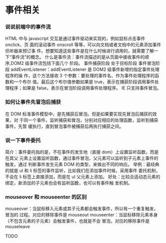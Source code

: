 # 事件相关

### 说说前端中的事件流

HTML 中与 javascript 交互是通过事件驱动来实现的，例如鼠标点击事件 onclick、页
面的滚动事件 onscroll 等等，可以向文档或者文档中的元素添加事件侦听器来预订事
件。想要知道这些事件是在什么时候进行调用的，就需要了解一下“事件流”的概念。
什么是事件流：事件流描述的是从页面中接收事件的顺序,DOM2 级事件流包括下面几个
阶段。
事件捕获阶段
处于目标阶段
事件冒泡阶段
addEventListener：addEventListener 是 DOM2 级事件新增的指定事件处理程序的操
作，这个方法接收 3 个参数：要处理的事件名、作为事件处理程序的函数和一个布尔
值。最后这个布尔值参数如果是 true，表示在捕获阶段调用事件处理程序；如果是
false，表示在冒泡阶段调用事件处理程序。
IE 只支持事件冒泡。

### 如何让事件先冒泡后捕获

在 DOM 标准事件模型中，是先捕获后冒泡。但是如果要实现先冒泡后捕获的效果，对
于同一个事件，监听捕获和冒泡，分别对应相应的处理函数，监听到捕获事件，先暂
缓执行，直到冒泡事件被捕获后再执行捕获之间。

### 说一下事件委托

简介：事件委托指的是，不在事件的发生地（直接 dom）上设置监听函数，而是在其父
元素上设置监听函数，通过事件冒泡，父元素可以监听到子元素上事件的触发，通过
判断事件发生元素 DOM 的类型，来做出不同的响应。
举例：最经典的就是 ul 和 li 标签的事件监听，比如我们在添加事件时候，采用事件
委托机制，不会在 li 标签上直接添加，而是在 ul 父元素上添加。
好处：比较合适动态元素的绑定，新添加的子元素也会有监听函数，也可以有事件触
发机制。

### mouseover 和 mouseenter 的区别

mouseover：当鼠标移入元素或其子元素都会触发事件，所以有一个重复触发，冒泡的
过程。对应的移除事件是 mouseout
mouseenter：当鼠标移除元素本身（不包含元素的子元素）会触发事件，也就是不会
冒泡，对应的移除事件是 mouseleave

TODO
